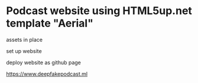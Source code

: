 # Podcast website using HTML5up.net template "Aerial"

assets in place

set up website

deploy website as github page

https://www.deepfakepodcast.ml
